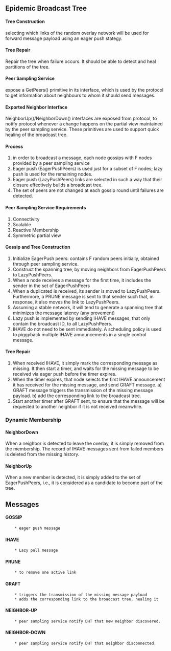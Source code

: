 ## Epidemic Broadcast Tree

#### Tree Construction
selecting which links of the random overlay network will be used for forward message payload using an eager push stategy.

#### Tree Repair
Repair the tree when failure occurs.
It should be able to detect and heal partitions of the tree.

#### Peer Sampling Service
expose a GetPeers() primitive in its interface, which is used by the protocol to get information about neighbours to whom it should send messages.

#### Exported Neighbor Interface
NeighborUp()/NeighborDown() interfaces are exposed from protocol, to notify protocol whenever a change happens on the partial view maintained by the peer sampling service. These primitives are used to support quick healing of the broadcast tree.

#### Process

1.	in order to broadcast a message, each node gossips with F nodes provided by a peer sampling service
2.	Eager push (EagerPushPeers) is used just for a subset of F nodes; lazy push is used for the remaining nodes.
3.	Eager push (LazyPushPeers) links are selected in such a way that their closure effectively builds a broadcast tree.
4.	The set of peers are not changed at each gossip round until failures are detected.


#### Peer Sampling Service Requirements

1.	Connectivity
2.	Scalable
3.	Reactive Membership
4.	Symmetric partial view


#### Gossip and Tree Construction

1.	Initialize EagerPush peers: contains F random peers initially, obtained through peer sampling service.
2.	Construct the spanning tree, by moving neighbors from EagerPushPeers to LazyPushPeers.
3.	When a node receives a message for the first time, it includes the sender in the set of EagerPushPeers
4.	When a duplicated is received, its sender is moved to LazyPushPeers.  Furthermore, a PRUNE message is sent to that sender such that, in response, it also moves the link to LazyPushPeers.
5.	Assuming a stable network, it will tend to generate a spanning tree that minimizes the message latency (any provement)
6.	Lazy push is implemented by sending IHAVE messages, that only contain the broadcast ID, to all LazyPushPeers.
7.	IHAVE do not need to be sent immediately.  A scheduling policy is used to piggyback multiple IHAVE announcements in a single control message.


#### Tree Repair

1.	When received IHAVE, it simply mark the corresponding message as missing.  It then start a timer, and waits for the missing message to be received via eager push before the timer expires.
2.	When the timer expires, that node selects the first IHAVE announcement it has received for the missing message, and send GRAFT message.
a)	GRAFT message triggers the transmission of the missing message payload.
b)	add the corresponding link to the broadcast tree.
3.	Start another timer after GRAFT sent, to ensure that the message will be requested to another neighbor if it is not received meanwhile.



### Dynamic Membership

#### NeighborDown

When a neighbor is detected to leave the overlay, it is simply removed from the membership.  The record of IHAVE messages sent from failed members is deleted from the missing history.

#### NeighborUp

When a new member is detected, it is simply added to the set of EagerPushPeers, i.e., it is considered as a candidate to become part of the tree.



## Messages

#### GOSSIP
        
        * eager push message

#### IHAVE

        * Lazy pull message

#### PRUNE

        * to remove one active link

#### GRAFT

        * triggers the transmission of the missing message payload
        * adds the corresponding link to the broadcast tree, healing it

#### NEIGHBOR-UP

        * peer sampling service notify DHT that new neighbor discovered.

#### NEIGHBOR-DOWN

        * peer sampling service notify DHT that neighbor disconnected.




